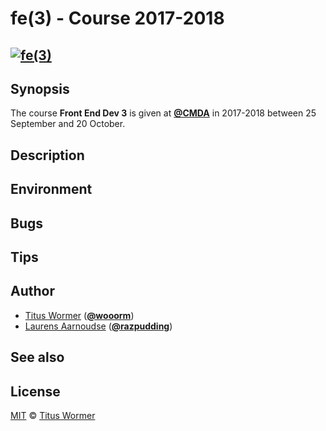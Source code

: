 # fe(3) - Course 2017-2018

## [![fe(3)][logo]][home]

## Synopsis

The course **Front End Dev 3** is given at [**@CMDA**][cmda] in 2017-2018
between 25 September and 20 October.

<!--TODO: Add link to Moodle-->

## Description

<!--TODO: Add detailed description-->

## Environment

<!--TODO: Describe place in curriculum-->

## Bugs

<!--TODO: note about raising issues, contacting people?-->

## Tips

<!--TODO: RTFM, stackoverflow, etc-->

## Author

*   [Titus Wormer][wooorm-uni] ([**@wooorm**][wooorm-gh])
*   [Laurens Aarnoudse][razpudding-uni] ([**@razpudding**][razpudding-gh])

## See also

<!--TODO: List of links-->

## License

[MIT][] © [Titus Wormer][author]

[logo]: https://cdn.rawgit.com/cmda-fe3/logo/56ebc971/logo.svg

[home]: https://github.com/cmda-fe3

[mit]: LICENSE

[author]: http://wooorm.com

[wooorm-uni]: mailto:t.e.wormer@hva.nl?subject=front-end-3:%20

[wooorm-gh]: https://github.com/wooorm

[razpudding-uni]: mailto:l.n.aarnoudse@hva.nl?subject=front-end-3:%20

[razpudding-gh]: https://github.com/Razpudding

[cmda]: https://github.com/cmda
